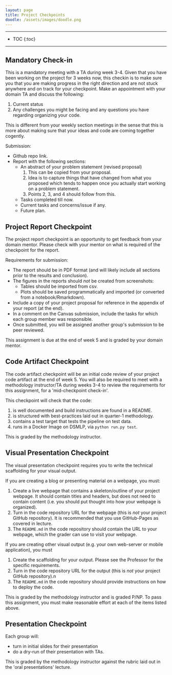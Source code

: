```yaml
---
layout: page
title: Project Checkpoints
doodle: /assets/images/doodle.png
---
```


---
* TOC
{:toc}

---

## Mandatory Check-in
This is a mandatory meeting with a TA during week 3-4. Given that you have been working on the project for 3 weeks now, this checkin is to make sure you that you are making progress in the right direction and are not stuck anywhere and on track for your checkpoint. Make an appointment with your domain TA and discuss the following:
1. Current status
2. Any challenges you might be facing and any questions you have regarding organizing your code.

This is different from your weekly section meetings in the sense that this is more about making sure that your ideas and code are coming together cogently.

Submission:
* Github repo link.
* Report with the following sections:
   * An abstract of your problem statement (revised proposal)
     1. This can be copied from your proposal.
     2. Idea is to capture things that have changed from what you proposed which tends to happen once you actually start working on a problem statement.
     3. Points 2, 3, and 4 should follow from this.
  * Tasks completed till now.
  * Current tasks and concerns/issue if any.
  * Future plan.


## Project Report Checkpoint

The project report checkpoint is an opportunity to get feedback from
your domain mentor. Please check with your mentor on what is required
of the checkpoint for the report.

Requirements for submission:
* The report should be in PDF format (and will likely include all
  sections prior to the results and conclusion).
* The figures in the reports should *not* be created from screenshots:
  - Tables should be imported from csv.
  - Plots should be saved programmatically and imported (or converted
    from a notebook/Rmarkdown).
* Include a copy of your project proposal for reference in the
  appendix of your report (at the end).
* In a comment on the Canvas submission, include the tasks for which
  each group member was responsible.
* Once submitted, you will be assigned another group's submission to
  be peer reviewed.

This assignment is due at the end of week 5 and is graded by your
domain mentor.

## Code Artifact Checkpoint

The code artifact checkpoint will be an initial code review of your
project code artifact at the end of week 5. You will also be required
to meet with a methodology instructor/TA during weeks 3-4 to review
the requirements for this assignment, for a 'mid-checkpoint check-in'.

This checkpoint will check that the code:
1. is well documented and build instructions are found in a
   README.
2. is structured with best-practices laid out in quarter-1
   methodology.
3. contains a test target that tests the pipeline on test data.
4. runs in a Docker Image on DSMLP, via `python run.py test`.

This is graded by the methodology instructor.

## Visual Presentation Checkpoint

The visual presentation checkpoint requires you to write the technical
scaffolding for your visual output.

If you are creating a blog or presenting material on a webpage, you
must:
1. Create a live webpage that contains a skeleton/outline of your
   project webpage. It should contain titles and headers, but does not
   need to contain content (i.e. you should put thought into how your
   webpage is organized).
1. Turn in the code repository URL for the webpage (this is *not* your
   project GitHub repository). It is recommended that you use
   GitHub-Pages as covered in lecture.
1. The `README.md` in the code repository should contain the URL to
   your webpage, which the grader can use to visit your webpage.

If you are creating other visual output (e.g. your own web-server or
mobile application), you must
1. Create the scaffolding for your output. Please see the Professor
   for the specific requirements.
1. Turn in the code repository URL for the output (this is *not* your
   project GitHub repository).n
1. The `README.md` in the code repository should provide instructions
   on how to deploy the code.

This is graded by the methodology instructor and is graded P/NP. To
pass this assignment, you must make reasonable effort at each of the
items listed above.


## Presentation Checkpoint

Each group will:
* turn in initial slides for their presentation
* do a dry-run of their presentation with TAs.

This is graded by the methodology instructor against the rubric laid
out in the 'oral presentations' lecture.
